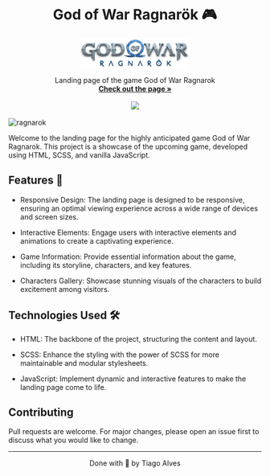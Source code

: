 
<h1 align="center"> God of War Ragnarök 🎮 </h1>

<div align="center">

<a href="https://github.com/TiagoCoder2022/god-of-war">
    <img src="img/logo.png" alt="Logo" />
  </a>

<p align="center">
    Landing page of the game God of War Ragnarok
    <br />
    <a href="https://god-of-war-ebon.vercel.app" target"_blank" ><strong>Check out the page »</strong></a>
    <br />
    <br />
    <img src="https://img.shields.io/github/followers/TiagoCoder2022?style=social" />
  </p>
</div>


![ragnarok](https://github.com/TiagoCoder2022/god-of-war/assets/119512258/90afc44d-f171-4a95-989e-14107a1c7721)

Welcome to the landing page for the highly anticipated game God of War Ragnarok. This project is a showcase of the upcoming game, developed using HTML, SCSS, and vanilla JavaScript.

## Features 📌 
- Responsive Design: The landing page is designed to be responsive, ensuring an optimal viewing experience across a wide range of devices and screen sizes.

- Interactive Elements: Engage users with interactive elements and animations to create a captivating experience.

- Game Information: Provide essential information about the game, including its storyline, characters, and key features.

- Characters Gallery: Showcase stunning visuals of the characters to build excitement among visitors.


## Technologies Used 🛠
* HTML: The backbone of the project, structuring the content and layout.

* SCSS: Enhance the styling with the power of SCSS for more maintainable and modular stylesheets.

* JavaScript: Implement dynamic and interactive features to make the landing page come to life.

## Contributing

Pull requests are welcome. For major changes, please open an issue first
to discuss what you would like to change.

---

<p align="center">Done with 💙 by Tiago Alves</p>
